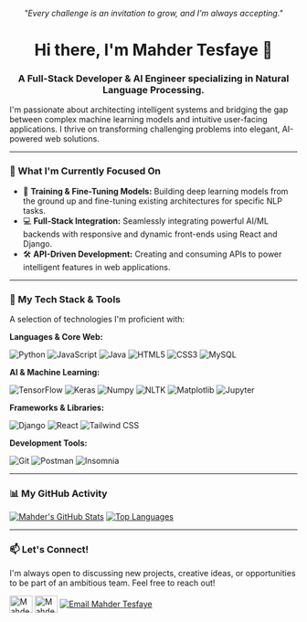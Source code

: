 <p align="center">
  <i>"Every challenge is an invitation to grow, and I'm always accepting."</i>
</p>

<h1 align="center">Hi there, I'm Mahder Tesfaye 👋</h1>
<h3 align="center">A Full-Stack Developer & AI Engineer specializing in Natural Language Processing.</h3>

I'm passionate about architecting intelligent systems and bridging the gap between complex machine learning models and intuitive user-facing applications. I thrive on transforming challenging problems into elegant, AI-powered web solutions.

---

### 🚀 What I'm Currently Focused On

*   🧠 **Training & Fine-Tuning Models:** Building deep learning models from the ground up and fine-tuning existing architectures for specific NLP tasks.
*   💻 **Full-Stack Integration:** Seamlessly integrating powerful AI/ML backends with responsive and dynamic front-ends using React and Django.
*   🛠️ **API-Driven Development:** Creating and consuming APIs to power intelligent features in web applications.

---

### 🔧 My Tech Stack & Tools

A selection of technologies I'm proficient with:

**Languages & Core Web:**
<p>
    <img src="https://img.shields.io/badge/Python-3776AB?style=for-the-badge&logo=python&logoColor=white" alt="Python"/>
    <img src="https://img.shields.io/badge/JavaScript-F7DF1E?style=for-the-badge&logo=javascript&logoColor=black" alt="JavaScript"/>
    <img src="https://img.shields.io/badge/Java-ED8B00?style=for-the-badge&logo=openjdk&logoColor=white" alt="Java"/>
    <img src="https://img.shields.io/badge/HTML5-E34F26?style=for-the-badge&logo=html5&logoColor=white" alt="HTML5"/>
    <img src="https://img.shields.io/badge/CSS3-1572B6?style=for-the-badge&logo=css3&logoColor=white" alt="CSS3"/>
    <img src="https://img.shields.io/badge/MySQL-4479A1?style=for-the-badge&logo=mysql&logoColor=white" alt="MySQL"/>
</p>

**AI & Machine Learning:**
<p>
    <img src="https://img.shields.io/badge/TensorFlow-FF6F00?style=for-the-badge&logo=tensorflow&logoColor=white" alt="TensorFlow"/>
    <img src="https://img.shields.io/badge/Keras-D00000?style=for-the-badge&logo=keras&logoColor=white" alt="Keras"/>
    <img src="https://img.shields.io/badge/Numpy-013243?style=for-the-badge&logo=numpy&logoColor=white" alt="Numpy"/>
    <img src="https://img.shields.io/badge/NLTK-30AADD?style=for-the-badge" alt="NLTK"/>
    <img src="https://img.shields.io/badge/Matplotlib-3776AB?style=for-the-badge&logo=matplotlib&logoColor=white" alt="Matplotlib"/>
    <img src="https://img.shields.io/badge/Jupyter-F37626?style=for-the-badge&logo=jupyter&logoColor=white" alt="Jupyter"/>
</p>

**Frameworks & Libraries:**
<p>
    <img src="https://img.shields.io/badge/Django-092E20?style=for-the-badge&logo=django&logoColor=white" alt="Django"/>
    <img src="https://img.shields.io/badge/React-61DAFB?style=for-the-badge&logo=react&logoColor=black" alt="React"/>
    <img src="https://img.shields.io/badge/Tailwind_CSS-38B2AC?style=for-the-badge&logo=tailwind-css&logoColor=white" alt="Tailwind CSS"/>
</p>

**Development Tools:**
<p>
    <img src="https://img.shields.io/badge/GIT-E44C30?style=for-the-badge&logo=git&logoColor=white" alt="Git"/>
    <img src="https://img.shields.io/badge/Postman-FF6C37?style=for-the-badge&logo=postman&logoColor=white" alt="Postman"/>
    <img src="https://img.shields.io/badge/Insomnia-4000BF?style=for-the-badge&logo=insomnia&logoColor=white" alt="Insomnia"/>
</p>

---

### 📊 My GitHub Activity

[![Mahder's GitHub Stats](https://github-readme-stats.vercel.app/api?username=mahdertesf&show_icons=true&theme=dracula&hide_border=true&count_private=true)](https://github.com/anuraghazra/github-readme-stats)
[![Top Languages](https://github-readme-stats.vercel.app/api/top-langs/?username=mahdertesf&layout=compact&theme=dracula&hide_border=true)](https://github.com/anuraghazra/github-readme-stats)

---

### 📫 Let's Connect!

I'm always open to discussing new projects, creative ideas, or opportunities to be part of an ambitious team. Feel free to reach out!

<p align="left">
<a href="https://linkedin.com/in/mahder-tesfaye-abebe-396095327" target="blank"><img align="center" src="https://raw.githubusercontent.com/rahuldkjain/github-profile-readme-generator/master/src/images/icons/Social/linked-in-alt.svg" alt="Mahder Tesfaye LinkedIn" height="30" width="40" /></a>
<a href="https://x.com/mahtesfayeabebe" target="blank"><img align="center" src="https://raw.githubusercontent.com/rahuldkjain/github-profile-readme-generator/master/src/images/icons/Social/twitter.svg" alt="Mahder Tesfaye Twitter" height="30" width="40" /></a>
<a href="mailto:mahdertesfaye11@gmail.com" target="blank"><img align="center" src="https://img.shields.io/badge/Gmail-D14836?style=for-the-badge&logo=gmail&logoColor=white" alt="Email Mahder Tesfaye" /></a>
</p>
